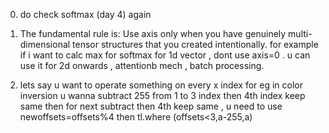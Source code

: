 0. do check softmax (day 4) again

1. The fundamental rule is: Use axis only when you have genuinely multi-dimensional tensor structures that you created intentionally. for example if i want to calc max for softmax for 1d vector , dont use axis=0 . u can use it for 2d onwards , attentionb mech , batch processing.

2. lets say u want to operate something on every x index for eg in color inversion u wanna subtract 255 from 1 to 3 index then 4th index keep same then for next subtract then 4th keep same , u need to use newoffsets=offsets%4 then tl.where (offsets<3,a-255,a)
